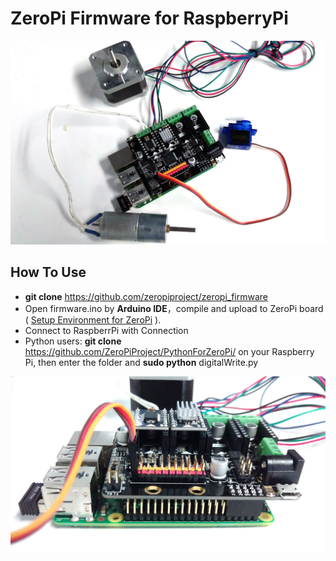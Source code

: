 # ZeroPi Firmware for RaspberryPi

![image](https://raw.githubusercontent.com/ZeroPiProject/ZeroPi_Firmware/master/Assets/rpi1.jpg)

## How To Use 
* **git clone** https://github.com/zeropiproject/zeropi_firmware
* Open firmware.ino by **Arduino IDE**，compile and upload to ZeroPi board ( [Setup Environment for ZeroPi](https://github.com/ZeroPiProject/ZeroPi_package) ).
* Connect to RaspberrPi with Connection 
* Python users: **git clone** https://github.com/ZeroPiProject/PythonForZeroPi/ on your Raspberry Pi, then enter the folder and **sudo python** digitalWrite.py

![image](https://raw.githubusercontent.com/ZeroPiProject/ZeroPi_Firmware/master/Assets/rpi2.jpg)

